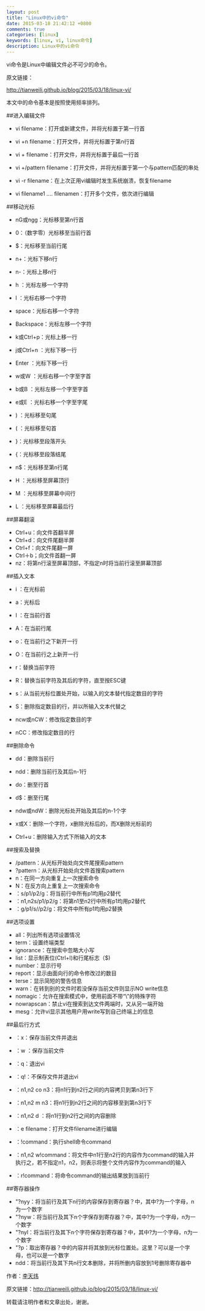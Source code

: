 ```yaml
---
layout: post
title: "Linux中的vi命令"
date: 2015-03-18 21:42:12 +0800
comments: true
categories: [linux]
keywords: [linux, vi, linux命令]
description: Linux中的vi命令
---
```


vi命令是Linux中编辑文件必不可少的命令。

<!--more-->
原文链接：

<http://tianweili.github.io/blog/2015/03/18/linux-vi/>

本文中的命令基本是按照使用频率排列。

##进入编辑文件

* vi filename：打开或新建文件，并将光标置于第一行首
* vi +n filename：打开文件，并将光标置于第n行首
* vi + filename：打开文件，并将光标置于最后一行首

* vi +/pattern filename：打开文件，并将光标置于第一个与pattern匹配的串处
* vi -r filename：在上次正用vi编辑时发生系统崩溃，恢复filename
* vi filename1 .... filenamen：打开多个文件，依次进行编辑

##移动光标

* nG或ngg：光标移至第n行首
* 0：（数字零）光标移至当前行首
* $：光标移至当前行尾
* n+：光标下移n行
* n-：光标上移n行

* h ：光标左移一个字符
* l ：光标右移一个字符
* space：光标右移一个字符 
* Backspace：光标左移一个字符 
* k或Ctrl+p：光标上移一行 
* j或Ctrl+n ：光标下移一行 
* Enter ：光标下移一行 
* w或W ：光标右移一个字至字首 
* b或B ：光标左移一个字至字首 
* e或E ：光标右移一个字至字尾 
* ) ：光标移至句尾 
* ( ：光标移至句首 
* }：光标移至段落开头 
* {：光标移至段落结尾
* n$：光标移至第n行尾 
* H ：光标移至屏幕顶行 
* M ：光标移至屏幕中间行 
* L ：光标移至屏幕最后行

##屏幕翻滚

* Ctrl+u：向文件首翻半屏 
* Ctrl+d：向文件尾翻半屏 
* Ctrl+f：向文件尾翻一屏 
* Ctrl＋b；向文件首翻一屏 
* nz：将第n行滚至屏幕顶部，不指定n时将当前行滚至屏幕顶部

##插入文本

* i ：在光标前
* a：光标后
* I ：在当前行首
* A：在当前行尾
* o：在当前行之下新开一行
* O：在当前行之上新开一行

* r：替换当前字符
* R：替换当前字符及其后的字符，直至按ESC键
* s：从当前光标位置处开始，以输入的文本替代指定数目的字符 
* S：删除指定数目的行，并以所输入文本代替之 
* ncw或nCW：修改指定数目的字 
* nCC：修改指定数目的行

##删除命令

* dd：删除当前行
* ndd：删除当前行及其后n-1行
* do：删至行首 
* d$：删至行尾

* ndw或ndW：删除光标处开始及其后的n-1个字
* x或X：删除一个字符，x删除光标后的，而X删除光标前的
* Ctrl+u：删除输入方式下所输入的文本

##搜索及替换

* /pattern：从光标开始处向文件尾搜索pattern 
* ?pattern：从光标开始处向文件首搜索pattern 
* n：在同一方向重复上一次搜索命令 
* N：在反方向上重复上一次搜索命令 
* ：s/p1/p2/g：将当前行中所有p1均用p2替代 
* ：n1,n2s/p1/p2/g：将第n1至n2行中所有p1均用p2替代 
* ：g/p1/s//p2/g：将文件中所有p1均用p2替换 

##选项设置

* all：列出所有选项设置情况 
* term：设置终端类型 
* ignorance：在搜索中忽略大小写 
* list：显示制表位(Ctrl+I)和行尾标志（$) 
* number：显示行号 
* report：显示由面向行的命令修改过的数目 
* terse：显示简短的警告信息 
* warn：在转到别的文件时若没保存当前文件则显示NO write信息 
* nomagic：允许在搜索模式中，使用前面不带“\”的特殊字符 
* nowrapscan：禁止vi在搜索到达文件两端时，又从另一端开始 
* mesg：允许vi显示其他用户用write写到自己终端上的信息 

##最后行方式

* ：x：保存当前文件并退出
* ：w ：保存当前文件
* ：q：退出vi
* ：q!：不保存文件并退出vi

* ：n1,n2 co n3：将n1行到n2行之间的内容拷贝到第n3行下 
* ：n1,n2 m n3：将n1行到n2行之间的内容移至到第n3行下 
* ：n1,n2 d ：将n1行到n2行之间的内容删除 
* ：e filename：打开文件filename进行编辑 
* ：!command：执行shell命令command 
* ：n1,n2 w!command：将文件中n1行至n2行的内容作为command的输入并执行之，若不指定n1，n2，则表示将整个文件内容作为command的输入 
* ：r!command：将命令command的输出结果放到当前行 

##寄存器操作

* "?nyy：将当前行及其下n行的内容保存到寄存器？中，其中?为一个字母，n为一个数字 
* "?nyw：将当前行及其下n个字保存到寄存器？中，其中?为一个字母，n为一个数字 
* "?nyl：将当前行及其下n个字符保存到寄存器？中，其中?为一个字母，n为一个数字 
* "?p：取出寄存器？中的内容并将其放到光标位置处。这里？可以是一个字母，也可以是一个数字 
* ndd：将当前行及其下共n行文本删除，并将所删内容放到1号删除寄存器中


作者：[李天炜](http://tianweili.github.io/)

原文链接：<http://tianweili.github.io/blog/2015/03/18/linux-vi/>

转载请注明作者和文章出处，谢谢。
